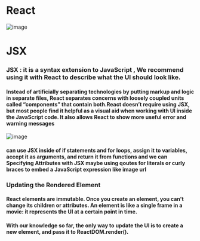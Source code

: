 # React

![image](https://image.slidesharecdn.com/reactjs-introduction-150311040508-conversion-gate01/95/react-js-introduction-10-638.jpg?cb=1426046763)


# JSX
### JSX : it is a syntax extension to JavaScript , We recommend using it with React to describe what the UI should look like.

#### Instead of artificially separating technologies by putting markup and logic in separate files, React separates concerns with loosely coupled units called “components” that contain both.React doesn’t require using JSX, but most people find it helpful as a visual aid when working with UI inside the JavaScript code. It also allows React to show more useful error and warning messages

![image](https://miro.medium.com/max/1886/1*NyJLmk71DRifYH6E1saRkw.png)

#### can use JSX inside of if statements and for loops, assign it to variables, accept it as arguments, and return it from functions and we can Specifying Attributes with JSX maybe using qoutes for literals  or curly braces to embed a JavaScript expression like image url

### Updating the Rendered Element
#### React elements are immutable. Once you create an element, you can’t change its children or attributes. An element is like a single frame in a movie: it represents the UI at a certain point in time.

####  With our knowledge so far, the only way to update the UI is to create a new element, and pass it to ReactDOM.render().
